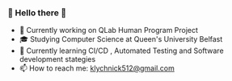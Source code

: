 ### 👋 Hello there 👋 

- 🔭 Currently working on QLab Human Program Project
- 🎓 Studying Computer Science at Queen's University Belfast
- 🌱 Currently learning CI/CD , Automated Testing and Software development stategies
- 📫 How to reach me: klychnick512@gmail.com
